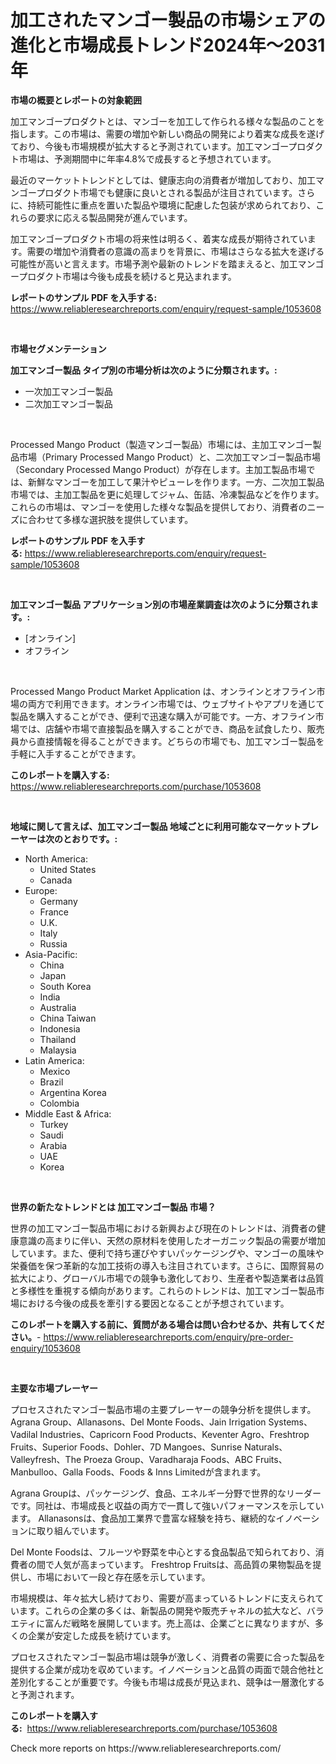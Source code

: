 <p><h1>加工されたマンゴー製品の市場シェアの進化と市場成長トレンド2024年〜2031年</h1></p><p><strong>市場の概要とレポートの対象範囲</strong></p>
<p><p>加工マンゴープロダクトとは、マンゴーを加工して作られる様々な製品のことを指します。この市場は、需要の増加や新しい商品の開発により着実な成長を遂げており、今後も市場規模が拡大すると予測されています。加工マンゴープロダクト市場は、予測期間中に年率4.8%で成長すると予想されています。</p><p>最近のマーケットトレンドとしては、健康志向の消費者が増加しており、加工マンゴープロダクト市場でも健康に良いとされる製品が注目されています。さらに、持続可能性に重点を置いた製品や環境に配慮した包装が求められており、これらの要求に応える製品開発が進んでいます。</p><p>加工マンゴープロダクト市場の将来性は明るく、着実な成長が期待されています。需要の増加や消費者の意識の高まりを背景に、市場はさらなる拡大を遂げる可能性が高いと言えます。市場予測や最新のトレンドを踏まえると、加工マンゴープロダクト市場は今後も成長を続けると見込まれます。</p></p>
<p><strong>レポートのサンプル PDF を入手する:</strong> <a href="https://www.reliableresearchreports.com/enquiry/request-sample/1053608">https://www.reliableresearchreports.com/enquiry/request-sample/1053608</a></p>
<p>&nbsp;</p>
<p><strong>市場セグメンテーション</strong></p>
<p><strong>加工マンゴー製品 タイプ別の市場分析は次のように分類されます。:</strong></p>
<p><ul><li>一次加工マンゴー製品</li><li>二次加工マンゴー製品</li></ul></p>
<p>&nbsp;</p>
<p><p>Processed Mango Product（製造マンゴー製品）市場には、主加工マンゴー製品市場（Primary Processed Mango Product）と、二次加工マンゴー製品市場（Secondary Processed Mango Product）が存在します。主加工製品市場では、新鮮なマンゴーを加工して果汁やピューレを作ります。一方、二次加工製品市場では、主加工製品を更に処理してジャム、缶詰、冷凍製品などを作ります。これらの市場は、マンゴーを使用した様々な製品を提供しており、消費者のニーズに合わせて多様な選択肢を提供しています。</p></p>
<p><strong>レポートのサンプル PDF を入手する:</strong>&nbsp;<a href="https://www.reliableresearchreports.com/enquiry/request-sample/1053608">https://www.reliableresearchreports.com/enquiry/request-sample/1053608</a></p>
<p>&nbsp;</p>
<p><strong> 加工マンゴー製品 アプリケーション別の市場産業調査は次のように分類されます。:</strong></p>
<p><ul><li>[オンライン]</li><li>オフライン</li></ul></p>
<p>&nbsp;</p>
<p><p>Processed Mango Product Market Application は、オンラインとオフライン市場の両方で利用できます。オンライン市場では、ウェブサイトやアプリを通じて製品を購入することができ、便利で迅速な購入が可能です。一方、オフライン市場では、店舗や市場で直接製品を購入することができ、商品を試食したり、販売員から直接情報を得ることができます。どちらの市場でも、加工マンゴー製品を手軽に入手することができます。</p></p>
<p><strong>このレポートを購入する:</strong>&nbsp; <a href="https://www.reliableresearchreports.com/purchase/1053608">https://www.reliableresearchreports.com/purchase/1053608</a></p>
<p>&nbsp;</p>
<p><strong>地域に関して言えば、加工マンゴー製品 地域ごとに利用可能なマーケットプレーヤーは次のとおりです。:</strong></p>
<p><ul>
    <li>
        North America:
        <ul>
            <li>United States</li>
            <li>Canada</li>
        </ul>
    </li>
    <li>
        Europe:
        <ul>
            <li>Germany</li>
            <li>France</li>
            <li>U.K.</li>
            <li>Italy</li>
            <li>Russia</li>
        </ul>
    </li>
    <li>
        Asia-Pacific:
        <ul>
            <li>China</li>
            <li>Japan</li>
            <li>South Korea</li>
            <li>India</li>
            <li>Australia</li>
            <li>China Taiwan</li>
            <li>Indonesia</li>
            <li>Thailand</li>
            <li>Malaysia</li>
        </ul>
    </li>
    <li>
        Latin America:
        <ul>
            <li>Mexico</li>
            <li>Brazil</li>
            <li>Argentina Korea</li>
            <li>Colombia</li>
        </ul>
    </li>
    <li>
        Middle East & Africa:
        <ul>
            <li>Turkey</li>
            <li>Saudi</li>
            <li>Arabia</li>
            <li>UAE</li>
            <li>Korea</li>
        </ul>
    </li>
    </ul></p>
<p>&nbsp;</p>
<p><strong>世界の新たなトレンドとは 加工マンゴー製品 市場？</strong></p>
<p><p>世界の加工マンゴー製品市場における新興および現在のトレンドは、消費者の健康意識の高まりに伴い、天然の原材料を使用したオーガニック製品の需要が増加しています。また、便利で持ち運びやすいパッケージングや、マンゴーの風味や栄養価を保つ革新的な加工技術の導入も注目されています。さらに、国際貿易の拡大により、グローバル市場での競争も激化しており、生産者や製造業者は品質と多様性を重視する傾向があります。これらのトレンドは、加工マンゴー製品市場における今後の成長を牽引する要因となることが予想されています。</p></p>
<p><strong>このレポートを購入する前に、質問がある場合は問い合わせるか、共有してください。</strong>- <a href="https://www.reliableresearchreports.com/enquiry/pre-order-enquiry/1053608">https://www.reliableresearchreports.com/enquiry/pre-order-enquiry/1053608</a></p>
<p>&nbsp;</p>
<p><strong>主要な市場プレーヤー</strong></p>
<p><p>プロセスされたマンゴー製品市場の主要プレーヤーの競争分析を提供します。 Agrana Group、Allanasons、Del Monte Foods、Jain Irrigation Systems、Vadilal Industries、Capricorn Food Products、Keventer Agro、Freshtrop Fruits、Superior Foods、Dohler、7D Mangoes、Sunrise Naturals、Valleyfresh、The Proeza Group、Varadharaja Foods、ABC Fruits、Manbulloo、Galla Foods、Foods & Inns Limitedが含まれます。</p><p>Agrana Groupは、パッケージング、食品、エネルギー分野で世界的なリーダーです。同社は、市場成長と収益の両方で一貫して強いパフォーマンスを示しています。 Allanasonsは、食品加工業界で豊富な経験を持ち、継続的なイノベーションに取り組んでいます。</p><p>Del Monte Foodsは、フルーツや野菜を中心とする食品製品で知られており、消費者の間で人気が高まっています。 Freshtrop Fruitsは、高品質の果物製品を提供し、市場において一段と存在感を示しています。</p><p>市場規模は、年々拡大し続けており、需要が高まっているトレンドに支えられています。これらの企業の多くは、新製品の開発や販売チャネルの拡大など、バラエティに富んだ戦略を展開しています。売上高は、企業ごとに異なりますが、多くの企業が安定した成長を続けています。</p><p>プロセスされたマンゴー製品市場は競争が激しく、消費者の需要に合った製品を提供する企業が成功を収めています。イノベーションと品質の両面で競合他社と差別化することが重要です。今後も市場は成長が見込まれ、競争は一層激化すると予測されます。</p></p>
<p><strong>このレポートを購入する:</strong>&nbsp;&nbsp;<a href="https://www.reliableresearchreports.com/purchase/1053608">https://www.reliableresearchreports.com/purchase/1053608</a></p>
<p>Check more reports on https://www.reliableresearchreports.com/</p>